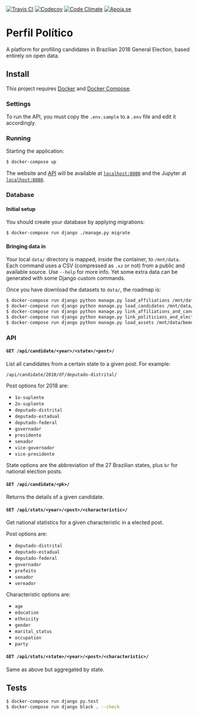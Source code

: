 [![Travis CI](https://img.shields.io/travis/okfn-brasil/perfil-politico.svg)](https://travis-ci.org/okfn-brasil/perfil-politico)
[![Codecov](https://img.shields.io/codecov/c/github/okfn-brasil/perfil-politico.svg)](https://codecov.io/gh/okfn-brasil/perfil-politico)
[![Code Climate](https://img.shields.io/codeclimate/maintainability/okfn-brasil/perfil-politico.svg)](https://codeclimate.com/github/okfn-brasil/perfil-politico)
[![Apoia.se](https://img.shields.io/badge/donate-apoia.se-EB4A3B.svg)](https://apoia.se/serenata)

# Perfil Político

A platform for profiling candidates in Brazilian 2018 General Election, based
entirely on open data.

## Install

This project requires [Docker](https://docs.docker.com/install/) and
[Docker Compose](https://docs.docker.com/compose/install/).

### Settings

To run the API, you must copy the `.env.sample` to a `.env` file and
edit it accordingly.

### Running

Starting the application:

```sh
$ docker-compose up
```

The website and [API](#api) will be available at
[`localhost:8000`](http://localhost:8000) and the Jupyter at
[`localhost:8888`](http://localhost:8888).

### Database

#### Initial setup

You should create your database by applying migrations:

```sh
$ docker-compose run django ./manage.py migrate
```

#### Bringing data in

Your local `data/` directory is mapped, inside the container, to `/mnt/data`.
Each command uses a CSV (compressed as `.xz` or not) from a public and
available source. Use `--help` for more info. Yet some extra data can be
generated with some Django custom commands.

Once you have download the datasets to `data/`, the roadmap is:

```sh
$ docker-compose run django python manage.py load_affiliations /mnt/data/filiacao.csv
$ docker-compose run django python manage.py load_candidates /mnt/data/candidatura.csv
$ docker-compose run django python manage.py link_affiliations_and_candidates
$ docker-compose run django python manage.py link_politicians_and_election_results
$ docker-compose run django python manage.py load_assets /mnt/data/bemdeclarado.csv
```

### API

#### `GET /api/candidate/<year>/<state>/<post>/`

List all candidates from a certain state to a given post. For example:

`/api/candidate/2018/df/deputado-distrital/`

Post options for 2018 are:

* `1o-suplente`
* `2o-suplente`
* `deputado-distrital`
* `deputado-estadual`
* `deputado-federal`
* `governador`
* `presidente`
* `senador`
* `vice-governador`
* `vice-presidente`

State options are the abbreviation of the 27 Brazilian states, plus `br` for
national election posts.

#### `GET /api/candidate/<pk>/`

Returns the details of a given candidate.

#### `GET /api/stats/<year>/<post>/<characteristic>/`

Get national statistics for a given characteristic in a elected post.

Post options are:

* `deputado-distrital`
* `deputado-estadual`
* `deputado-federal`
* `governador`
* `prefeito`
* `senador`
* `vereador`

Characteristic options are:

* `age`
* `education`
* `ethnicity`
* `gender`
* `marital_status`
* `occupation`
* `party`

#### `GET /api/stats/<state>/<year>/<post>/<characteristic>/`

Same as above but aggregated by state.

## Tests

```sh
$ docker-compose run django py.test
$ docker-compose run django black . --check
```
